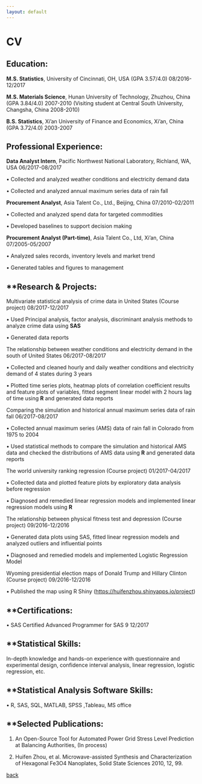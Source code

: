 ```yaml
---
layout: default
---
```


# CV

## **Education:**

**M.S. Statistics**, University of Cincinnati, OH, USA (GPA 3.57/4.0) 08/2016-12/2017

**M.S. Materials Science**, Hunan University of Technology, Zhuzhou, China (GPA 3.84/4.0) 2007-2010
(Visiting student at Central South University, Changsha, China 2008-2010)
                            
**B.S. Statistics**, Xi’an University of Finance and Economics, Xi’an, China (GPA 3.72/4.0) 2003-2007           

## **Professional Experience:**

**Data Analyst Intern**, Pacific Northwest National Laboratory, Richland, WA, USA 06/2017-08/2017

•	Collected and analyzed weather conditions and electricity demand data

•	Collected and analyzed annual maximum series data of rain fall

**Procurement Analyst**, Asia Talent Co., Ltd., Beijing, China 07/2010-02/2011

•	Collected and analyzed spend data for targeted commodities

•	Developed baselines to support decision making

**Procurement Analyst (Part-time)**, Asia Talent Co., Ltd, Xi’an, China 07/2005-05/2007

•	Analyzed sales records, inventory levels and market trend

•	Generated tables and figures to management

## **Research & Projects:

Multivariate statistical analysis of crime data in United States (Course project) 08/2017-12/2017

•	Used Principal analysis, factor analysis, discriminant analysis methods to analyze crime data using **SAS**

•	Generated data reports

The relationship between weather conditions and electricity demand in the south of United States 06/2017-08/2017

•	Collected and cleaned hourly and daily weather conditions and electricity demand of 4 states during 3 years

•	Plotted time series plots, heatmap plots of correlation coefficient results and feature plots of variables, fitted segment linear model with 2 hours lag of time using **R** and generated data reports

Comparing the simulation and historical annual maximum series data of rain fall 06/2017-08/2017

•	Collected annual maximum series (AMS) data of rain fall in Colorado from 1975 to 2004

•	Used statistical methods to compare the simulation and historical AMS data and checked the distributions of AMS data using **R** and generated data reports

The world university ranking regression (Course project) 01/2017-04/2017 

•	Collected data and plotted feature plots by exploratory data analysis before regression

•	Diagnosed and remedied linear regression models and implemented linear regression models using **R**

The relationship between physical fitness test and depression (Course project) 09/2016-12/2016

•	Generated data plots using SAS, fitted linear regression models and analyzed outliers and influential points

•	Diagnosed and remedied models and implemented Logistic Regression Model

Wyoming presidential election maps of Donald Trump and Hillary Clinton (Course project) 09/2016-12/2016

•	Published the map using R Shiny (https://huifenzhou.shinyapps.io/project)

## **Certifications:

•	SAS Certified Advanced Programmer for SAS 9 12/2017                                                                                              
## **Statistical Skills:

In-depth knowledge and hands-on experience with questionnaire and experimental design, confidence interval analysis, linear regression, logistic regression, etc.

## **Statistical Analysis Software Skills:

•	R, SAS, SQL, MATLAB, SPSS ,Tableau, MS office

## **Selected Publications:

1. An Open-Source Tool for Automated Power Grid Stress Level Prediction at Balancing Authorities, (In process)

2. Huifen Zhou, et al. Microwave-assisted Synthesis and Characterization of Hexagonal Fe3O4 Nanoplates, Solid State Sciences 2010, 12, 99.


[back](./)
